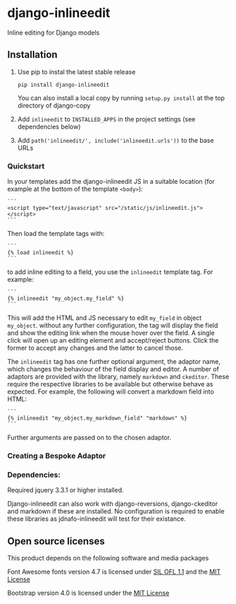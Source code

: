 # django-inlineedit

Inline editing for Django models

## Installation

1. Use pip to instal the latest stable release

    ```
    pip install django-inlineedit
    ```

    You can also install a local copy by running `setup.py install` at the top directory of django-copy


2. Add `inlineedit` to `INSTALLED_APPS` in the project settings (see dependencies below)

3. Add `path('inlineedit/', include('inlineedit.urls'))` to the base URLs



### Quickstart

In your templates add the django-inlineedit JS in a suitable location (for example at the bottom of the template `<body>`):

    ```
    <script type="text/javascript" src="/static/js/inlineedit.js"></script>
    ```

Then load the template tags with:

    ```
    {% load inlineedit %}
    ```

to add inline editing to a field, you use the `inlineedit` template tag. For example:

    ```
    {% inlineedit "my_object.my_field" %}
    ```

This will add the HTML and JS necessary to edit `my_field` in object `my_object`. without any further configuration, the tag will display the field and show the editing link when the mouse hover over the field. A single click will open up an editing element and accept/reject buttons. Click the former to accept any changes and the latter to cancel those.

The `inlineedit` tag has one further optional argument, the adaptor name, which changes the behaviour of the field display and editor. A number of adaptors are provided with the library, namely `markdown` and `ckeditor`. These require the respective libraries to be available but otherwise behave as expected. For example, the following will convert a markdown field into HTML:

    ```
    {% inlineedit "my_object.my_markdown_field" "markdown" %}
    ```


Further arguments are passed on to the chosen adaptor.


### Creating a Bespoke Adaptor




### Dependencies:

Required jquery 3.3.1 or higher installed.

Django-inlineedit can also work with django-reversions, django-ckeditor and markdown if these are installed. No configuration is required to enable these libraries as jdnafo-inlineedit will test for their existance. 



## Open source licenses

This product depends on the following software and media packages

Font Awesome fonts version 4.7 is licensed under [SIL OFL 1.1](http://scripts.sil.org/OFL) and the [MIT License](http://opensource.org/licenses/mit-license.html)

Bootstrap version 4.0 is licensed under the [MIT License](http://opensource.org/licenses/mit-license.html)